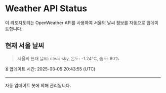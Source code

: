 
# Weather API Status

이 리포지토리는 OpenWeather API를 사용하여 서울의 날씨 정보를 자동으로 업데이트합니다.

## 현재 서울 날씨
> 서울의 현재 날씨: clear sky, 온도: -1.24°C, 습도: 80%

⏳ 업데이트 시간: 2025-03-05 20:43:55 (UTC)

---
자동 업데이트 봇에 의해 관리됩니다.
